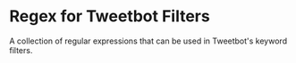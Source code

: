 Regex for Tweetbot Filters
==========================

A collection of regular expressions that can be used in Tweetbot's keyword filters.
